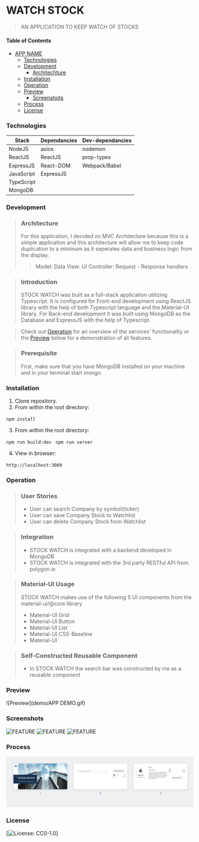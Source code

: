 # WATCH STOCK

> AN APPLICATION TO KEEP WATCH OF STOCKS

#### Table of Contents

- [APP NAME](#)
  - [Technologies](#Technologies)
  - [Development](#Development)
    - [Architechture](#Architecture)
  - [Installation](#Installation)
  - [Operation](#Operation)
  - [Preview](#Preview)
    - [Screenshots](#Screenshots)
  - [Process](#Process)
  - [License](#License)

### Technologies

| Stack      | Dependancies | Dev-dependancies |
| ---------- | ------------ | ---------------- |
| NodeJS     | axios        | nodemon          |
| ReactJS    | ReactJS      | prop-types       |
| ExpressJS  | React-DOM    | Webpack/Babel    |
| JavaScript | ExpressJS    |                  |
| TypeScript |              |                  |
| MongoDB    |              |                  |

### Development

> ### Architecture
>
> For this application, I decided on MVC Architecture because this is a simple application and this architecture will allow me to keep code duplication to a minimum as it seperates data and business logic from the display.
>
> > Model: Data
> > View: UI
> > Controller: Request - Response handlers

> ### Introduction
>
> STOCK WATCH was built as a full-stack application utilizing Typescript. It is configured for Front-end development using ReactJS library with the help of both Typescript language and the Material-UI library. For Back-end development it was built using MongoDB as the Database and ExpressJS with the help of Typescript.

> Check out [Operation](#Operation) for an overview of the services' functionality or the [Preview](#Preview) below for a demonstration of all features.

> ### Prerequisite
>
> First, make sure that you have MongoDB installed on your machine and in your terminal start mongo.

### Installation

1. Clone repository.
2. From within the root directory:

`npm install`

3. From within the root directory:

`npm run build:dev `
`npm run server`

4. View in browser:

`http://localhost:3000`

### Operation

> ### User Stories
>
> - User can search Company by symbol(ticker)
> - User can save Company Stock to Watchlist
> - User can delete Company Stock from Watchlist

> ### Integration
>
> - STOCK WATCH is integrated with a backend developed in MongoDB
> - STOCK WATCH is integrated with the 3rd party RESTful API from polygon.io

> ### Material-UI Usage
>
> STOCK WATCH makes use of the following 5 UI components from the material-ui/@core library
>
> - Material-UI Grid
> - Material-UI Button
> - Material-UI List
> - Material-UI CSS-Baseline
> - Material-UI

> ### Self-Constructed Reusable Component
>
> - In STOCK WATCH the search bar was constructed by me as a reusable component

### Preview

![Preview](demo/APP DEMO.gif)

### Screenshots

![FEATURE](demo/FEATURE.png "FEATURE NAME")
![FEATURE](demo/FEATURE.png "FEATURE NAME")
![FEATURE](demo/FEATURE.png "FEATURE NAME")

### Process

![DIAGRAM](READMEImages/SWMockDesign.png)

### License

[![License: CC0-1.0](https://licensebuttons.net/l/zero/1.0/80x15.png)]

